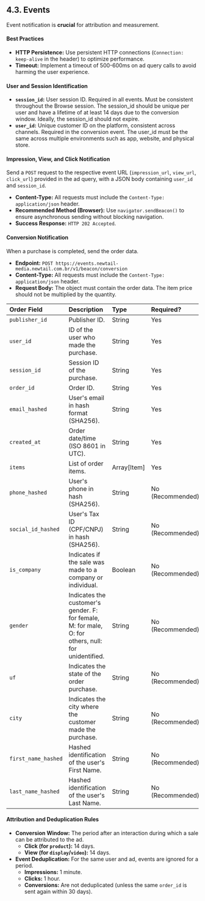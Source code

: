 ## 4.3. Events

Event notification is **crucial** for attribution and measurement.

#### Best Practices

* **HTTP Persistence:** Use persistent HTTP connections (`Connection: keep-alive` in the header) to optimize performance.
* **Timeout:** Implement a timeout of 500-600ms on ad query calls to avoid harming the user experience.

#### **User and Session Identification**

* **`session_id`:** User session ID. Required in all events. Must be consistent throughout the Browse session. The session_id should be unique per user and have a lifetime of at least 14 days due to the conversion window. Ideally, the session_id should not expire.
* **`user_id`:** Unique customer ID on the platform, consistent across channels. Required in the conversion event. The user_id must be the same across multiple environments such as app, website, and physical store.

#### **Impression, View, and Click Notification**

Send a `POST` request to the respective event URL (`impression_url`, `view_url`, `click_url`) provided in the ad query, with a JSON body containing `user_id` and `session_id`.

* **Content-Type:** All requests must include the `Content-Type: application/json` header.
* **Recommended Method (Browser):** Use `navigator.sendBeacon()` to ensure asynchronous sending without blocking navigation.
* **Success Response:** `HTTP 202 Accepted`.

#### **Conversion Notification**

When a purchase is completed, send the order data.

* **Endpoint:** `POST https://events.newtail-media.newtail.com.br/v1/beacon/conversion`
* **Content-Type:** All requests must include the `Content-Type: application/json` header.
* **Request Body:** The object must contain the order data. The item price should not be multiplied by the quantity.

| Order Field | Description | Type | Required? |
| :--- | :--- | :--- | :--- |
| `publisher_id` | Publisher ID. | String | Yes |
| `user_id` | ID of the user who made the purchase. | String | Yes |
| `session_id` | Session ID of the purchase. | String | Yes |
| `order_id` | Order ID. | String | Yes |
| `email_hashed` | User's email in hash format (SHA256). | String | Yes |
| `created_at` | Order date/time (ISO 8601 in UTC). | String | Yes |
| `items` | List of order items. | Array[Item] | Yes |
| `phone_hashed`| User's phone in hash (SHA256). | String | No (Recommended) |
| `social_id_hashed`| User's Tax ID (CPF/CNPJ) in hash (SHA256). | String | No (Recommended) |
| `is_company` | Indicates if the sale was made to a company or individual. | Boolean | No (Recommended) |
| `gender` | Indicates the customer's gender. F: for female, M: for male, O: for others, null: for unidentified. | String | No (Recommended) |
| `uf` | Indicates the state of the order purchase. | String | No (Recommended) |
| `city` | Indicates the city where the customer made the purchase. | String | No (Recommended) |
| `first_name_hashed` | Hashed identification of the user's First Name. | String | No (Recommended) |
| `last_name_hashed` | Hashed identification of the user's Last Name. | String | No (Recommended) |

#### **Attribution and Deduplication Rules**

* **Conversion Window:** The period after an interaction during which a sale can be attributed to the ad.
    * **Click (for `product`):** 14 days.
    * **View (for `display`/`video`):** 14 days.
* **Event Deduplication:** For the same user and ad, events are ignored for a period.
    * **Impressions:** 1 minute.
    * **Clicks:** 1 hour.
    * **Conversions:** Are not deduplicated (unless the same `order_id` is sent again within 30 days).
